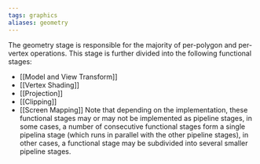 ```yaml
---
tags: graphics
aliases: geometry
---
```

The geometry stage is responsible for the majority of per-polygon and per-vertex operations. This stage is further divided into the following functional stages:
- [[Model and View Transform]]
- [[Vertex Shading]]
- [[Projection]]
- [[Clipping]]
- [[Screen Mapping]]
Note that depending on the implementation, these functional stages may or may not be implemented as pipeline stages, in some cases, a number of consecutive functional stages form a single pipelina stage (which runs in parallel with the other pipeline stages), in other cases, a functional stage may be subdivided into several smaller pipeline stages.